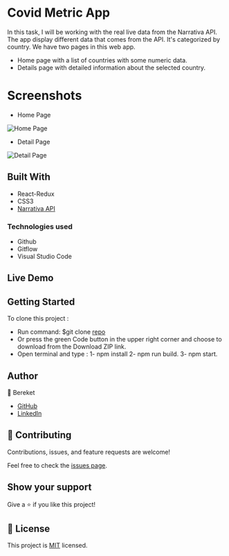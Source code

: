 # Covid Metric App
 In this task, I will be working with the real live data from the Narrativa API. The app display different data that comes from the API. It's categorized by country. We have two pages in this web app.

   - Home page with a list of countries with some numeric data.
   - Details page with detailed information about the selected country.

# Screenshots

- Home Page

![Home Page](https://user-images.githubusercontent.com/59416136/147358172-7d4151d1-27ef-4dea-b3d8-ffee038bb87e.png)

- Detail Page

![Detail Page](https://user-images.githubusercontent.com/59416136/147358119-df9eefd1-3210-4c9f-a487-10cfd4136a6d.png)


## Built With
- React-Redux
- CSS3
- [Narrativa API](https://covid19tracking.narrativa.com/index_en.html)

### Technologies used
- Github
- Gitflow
- Visual Studio Code

## Live Demo

<!-- [Presentation Link](https://www.loom.com/share/2d58892a807a4546abb84f59329c79fe)

[Live Demo Link](https://wonderful-newton-eacb6a.netlify.app/) -->

## Getting Started

 To clone this project :
* Run command: $git clone [repo](https://github.com/bereketretta/capstone_metrics_app.git)
* Or press the green Code button in the upper right corner and choose to download from the Download ZIP link.
* Open terminal and type : 1-  npm install
                           2-  npm run build.
                           3-  npm start. 
## Author

:man:  Bereket

- [GitHub](https://github.com/bereketretta)
- [LinkedIn](https://www.linkedin.com/in/bereketretta/)

## 🤝 Contributing

Contributions, issues, and feature requests are welcome!

Feel free to check the [issues page](https://github.com/Wes-Isaac/capstone_metrics_app/issues/new).

## Show your support

Give a ⭐️ if you like this project!

## 📝 License

This project is [MIT](./MIT.md) licensed.

